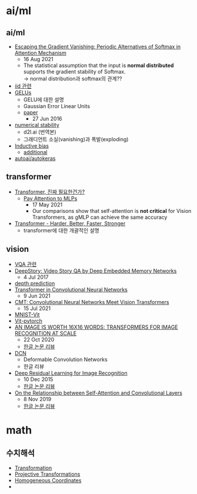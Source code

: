 # ai/ml
## ai/ml
 - [Escaping the Gradient Vanishing: Periodic Alternatives of Softmax in Attention Mechanism](https://arxiv.org/abs/2108.07153)  
   - 16 Aug 2021  
   - The statistical assumption that the input is **normal distributed** supports the gradient stability of Softmax.  
 -> normal distribution과 softmax의 관계??
 - [iid 관련](https://www.samsungsds.com/kr/insights/data_science.html)
 - [GELUs](https://hongl.tistory.com/236)
   - GELU에 대한 설명
   - Gaussian Error Linear Units
   - [paper](https://arxiv.org/abs/1606.08415)
     - 27 Jun 2016
 - [numerical stability](https://ko.d2l.ai/chapter_deep-learning-basics/numerical-stability-and-init.html)
   - d2l.ai (번역본)
   - 그래디언트 소실(vanishing)과 폭발(exploding)
 - [Inductive bias](https://mino-park7.github.io/nlp/2019/03/18/emnlp-2018-%EC%A3%BC%EC%9A%94-%EB%85%BC%EB%AC%B8-%EC%A0%95%EB%A6%AC/)
   - [additional](https://robot-vision-develop-story.tistory.com/29)
 - [autoai/autokeras](https://autokeras.com/)
## transformer
 - [Transformer, 진짜 필요한건가?](https://ambitious-posong.tistory.com/129)
    - [Pay Attention to MLPs](https://arxiv.org/abs/2105.08050)
      - 17 May 2021
      - Our comparisons show that self-attention is **not critical** for Vision Transformers, as gMLP can achieve the same accuracy
 - [Transformer - Harder, Better, Faster, Stronger](https://blog.pingpong.us/transformer-review/)
   - transformer에 대한 개괄적인 설명
## vision
 - [VQA 관련](https://visualqa.org/)  
 - [DeepStory: Video Story QA by Deep Embedded Memory Networks](https://arxiv.org/ftp/arxiv/papers/1707/1707.00836.pdf)
   - 4 Jul 2017
 - [depth prediction](https://goodgodgd.github.io/ian-flow/archivers/vode-survey)
 - [Transformer in Convolutional Neural Networks](https://arxiv.org/abs/2106.03180)
   - 9 Jun 2021
 - [CMT: Convolutional Neural Networks Meet Vision Transformers](https://arxiv.org/abs/2107.06263)
   - 15 Jul 2021
 - [MNIST-Vit](https://towardsdatascience.com/a-demonstration-of-using-vision-transformers-in-pytorch-mnist-handwritten-digit-recognition-407eafbc15b0)
 - [Vit-pytorch](https://github.com/kriventsov/vit-pytorch)
 - [AN IMAGE IS WORTH 16X16 WORDS: TRANSFORMERS FOR IMAGE RECOGNITION AT SCALE](https://arxiv.org/abs/2010.11929)
   - 22 Oct 2020
   - [한글 논문 리뷰](https://kmhana.tistory.com/27)
 - [DCN](https://eehoeskrap.tistory.com/406)
   - Deformable Convolution Networks
   - 한글 리뷰
 - [Deep Residual Learning for Image Recognition](https://arxiv.org/abs/1512.03385)
   - 10 Dec 2015
   - [한글 논문 리뷰](https://jxnjxn.tistory.com/22)
 - [On the Relationship between Self-Attention and Convolutional Layers](https://arxiv.org/abs/1911.03584)
   - 8 Nov 2019
   - [한글 논문 리뷰](https://velog.io/@sjinu/%EB%85%BC%EB%AC%B8%EB%A6%AC%EB%B7%B0-ON-THE-RELATIONSHIP-BETWEEN-SELF-ATTENTIONAND-CONVOLUTIONAL-LAYERS)
# math
## 수치해석
 - [Transformation](https://blog.daum.net/shksjy/228)
 - [Projective Transformations](https://blog.daum.net/shksjy/235)
 - [Homogeneous Coordinates](https://blog.daum.net/shksjy/229)
 - 